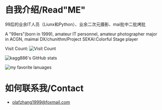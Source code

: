 # 自我介绍/Read"ME"
99后的业余IT人员（Liunx和Python）、业余二次元摄影、mai批中二批烤批

A "99ers"(born in 1999), amateur IT personnel, amateur photographer major in ACGN, maimai DX/chunithm/Project SEKAI:Colorful Stage player

Visit Count: ![Visit Count](https://profile-counter.glitch.me/OlafZhang/count.svg)

![kagg886's GitHub stats](https://github-readme-stats.vercel.app/api?username=OlafZhang&show_icons=true&theme=radical)

![my favorite lanuages](https://github-readme-stats.vercel.app/api/top-langs/?username=OlafZhang&layout=compact&hide_border=true&langs_count=50)

# 如何联系我/Contact
- olafzhang1999@foxmail.com
